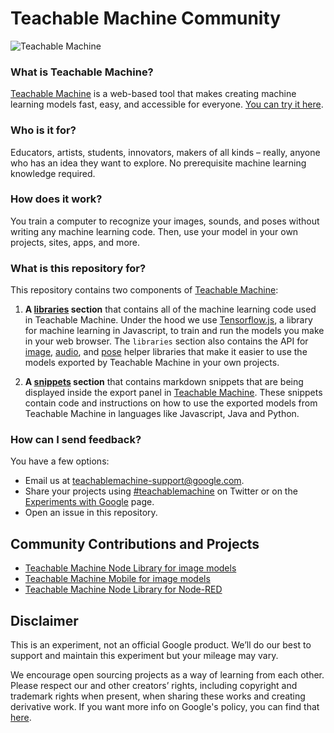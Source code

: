 # Teachable Machine Community
![Teachable Machine](./teachablemachine.gif)

### What is Teachable Machine?
[Teachable Machine](https://teachablemachine.withgoogle.com/) is a web-based tool that makes creating machine learning models fast, easy, and accessible for everyone. [You can try it here](https://teachablemachine.withgoogle.com/).

### Who is it for?
Educators, artists, students, innovators, makers of all kinds – really, anyone who has an idea they want to explore. No prerequisite machine learning knowledge required.

### How does it work?
You train a computer to recognize your images, sounds, and poses without writing any machine learning code. Then, use your model in your own projects, sites, apps, and more.

### What is this repository for?
This repository contains two components of [Teachable Machine](https://teachablemachine.withgoogle.com/):

1. **A [libraries](/libraries) section** that contains all of the machine learning code used in Teachable Machine. Under the hood we use [Tensorflow.js](https://www.tensorflow.org/js), a library for machine learning in Javascript, to train and run the models you make in your web browser. The `libraries` section also contains the API for [image](/libraries/image), [audio](/libraries/audio), and [pose](/libraries/pose) helper libraries that make it easier to use the models exported by Teachable Machine in your own projects.

2. **A [snippets](/snippets) section** that contains markdown snippets that are being displayed inside the export panel in [Teachable Machine](https://teachablemachine.withgoogle.com/). These snippets contain code and instructions on how to use the exported models from Teachable Machine in languages like Javascript, Java and Python.

### How can I send feedback?
You have a few options:

* Email us at [teachablemachine-support@google.com](mailto:teachablemachine-support@google.com).
* Share your projects using [#teachablemachine](https://twitter.com/hashtag/teachablemachine) on Twitter or on the [Experiments with Google](https://experiments.withgoogle.com/submit) page.
* Open an issue in this repository.

## Community Contributions and Projects
* [Teachable Machine Node Library for image models](https://github.com/tr7zw/teachablemachine-node-example)
* [Teachable Machine Mobile for image models](https://github.com/mstale007/Teachable_Machine_Mobile/tree/master)
* [Teachable Machine Node Library for Node-RED](https://github.com/bonastreyair/node-red-contrib-teachable-machine/tree/master)


## Disclaimer
This is an experiment, not an official Google product. We’ll do our best to support and maintain this experiment but your mileage may vary.

We encourage open sourcing projects as a way of learning from each other. Please respect our and other creators’ rights, including copyright and trademark rights when present, when sharing these works and creating derivative work. If you want more info on Google's policy, you can find that [here](https://www.google.com/permissions/).
